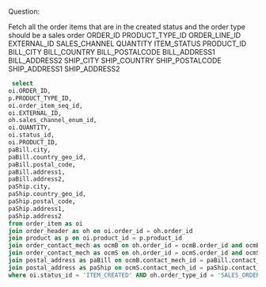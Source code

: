 Question:

Fetch all the order items that are in the created status and the order type should be a sales order
ORDER_ID
PRODUCT_TYPE_ID
ORDER_LINE_ID
EXTERNAL_ID
SALES_CHANNEL
QUANTITY
ITEM_STATUS 
PRODUCT_ID
BILL_CITY
BILL_COUNTRY
BILL_POSTALCODE
BILL_ADDRESS1
BILL_ADDRESS2
SHIP_CITY
SHIP_COUNTRY
SHIP_POSTALCODE
SHIP_ADDRESS1
SHIP_ADDRESS2

```sql
 select 
oi.ORDER_ID,
p.PRODUCT_TYPE_ID,
oi.order_item_seq_id,
oi.EXTERNAL_ID,
oh.sales_channel_enum_id,
oi.QUANTITY,
oi.status_id,
oi.PRODUCT_ID,
paBill.city,
paBill.country_geo_id,
paBill.postal_code,
paBill.address1,
paBill.address2,
paShip.city,
paShip.country_geo_id,
paShip.postal_code,
paShip.address1,
paShip.address2
from order_item as oi 
join order_header as oh on oi.order_id = oh.order_id
join product as p on oi.product_id = p.product_id
join order_contact_mech as ocmB on oh.order_id = ocmB.order_id and ocmB.contact_mech_purpose_type_id ='BILLING_LOCATION'
join order_contact_mech as ocmS on oh.order_id = ocmS.order_id and ocmS.contact_mech_purpose_type_id ='SHIPPING_LOCATION'
join postal_address as paBill on ocmB.contact_mech_id = paBill.contact_mech_id 
join postal_address as paShip on ocmS.contact_mech_id = paShip.contact_mech_id 
where oi.status_id = 'ITEM_CREATED' AND oh.order_type_id = 'SALES_ORDER';
```

